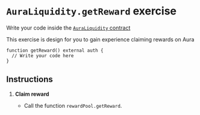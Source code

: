 # `AuraLiquidity.getReward` exercise

Write your code inside the [`AuraLiquidity` contract](https://github.com/Cyfrin/defi-reth/blob/main/foundry/src/exercises/AuraLiquidity.sol)

This exercise is design for you to gain experience claiming rewards on Aura

```solidity
function getReward() external auth {
  // Write your code here
}
```

## Instructions

1. **Claim reward**

   - Call the function `rewardPool.getReward`.
